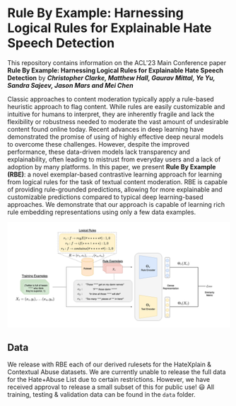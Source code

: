 # Rule By Example: Harnessing Logical Rules for Explainable Hate Speech Detection
This repository contains information on the ACL'23 Main Conference paper **Rule By Example: Harnessing Logical Rules for Explainable Hate Speech Detection** by ***Christopher Clarke, Matthew Hall, Gaurav Mittal, Ye Yu, Sandra Sajeev, Jason Mars and Mei Chen***

Classic approaches to content moderation typically apply a rule-based heuristic approach to flag content. While rules are easily customizable and intuitive for humans to interpret, they are inherently fragile and lack the flexibility or robustness needed to moderate the vast amount of undesirable content found online today. Recent advances in deep learning have demonstrated the promise of using of highly effective deep neural models to overcome these challenges. However, despite the improved performance, these data-driven models lack transparency and explainability, often leading to mistrust from everyday users and a lack of adoption by many platforms. In this paper, we present **Rule By Example (RBE)**: a novel exemplar-based contrastive learning approach for learning from logical rules for the task of textual content moderation. RBE is capable of providing rule-grounded predictions, allowing for more explainable and customizable predictions compared to typical deep learning-based approaches. We demonstrate that our approach is capable of learning rich rule embedding representations using only a few data examples.

![image](https://raw.githubusercontent.com/ChrisIsKing/Rule-By-Example/main/architecture.png)

## Data
We release with RBE each of our derived rulesets for the HateXplain & Contextual Abuse datasets. We are currently unable to release the full data for the Hate+Abuse List due to certain restrictions. However, we have received approval to release a small subset of this for public use! :smiley: All training, testing & validation data can be found in the `data` folder.
